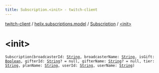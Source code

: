 ```yaml
---
title: Subscription.<init> - twitch-client
---
```


[twitch-client](../../index.html) / [helix.subscriptions.model](../index.html) / [Subscription](index.html) / [&lt;init&gt;](./-init-.html)

# &lt;init&gt;

`Subscription(broadcasterId: `[`String`](https://kotlinlang.org/api/latest/jvm/stdlib/kotlin/-string/index.html)`, broadcasterName: `[`String`](https://kotlinlang.org/api/latest/jvm/stdlib/kotlin/-string/index.html)`, isGift: `[`Boolean`](https://kotlinlang.org/api/latest/jvm/stdlib/kotlin/-boolean/index.html)`, gifterId: `[`String`](https://kotlinlang.org/api/latest/jvm/stdlib/kotlin/-string/index.html)`? = null, gifterName: `[`String`](https://kotlinlang.org/api/latest/jvm/stdlib/kotlin/-string/index.html)`? = null, tier: `[`String`](https://kotlinlang.org/api/latest/jvm/stdlib/kotlin/-string/index.html)`, planName: `[`String`](https://kotlinlang.org/api/latest/jvm/stdlib/kotlin/-string/index.html)`, userId: `[`String`](https://kotlinlang.org/api/latest/jvm/stdlib/kotlin/-string/index.html)`, userName: `[`String`](https://kotlinlang.org/api/latest/jvm/stdlib/kotlin/-string/index.html)`)`